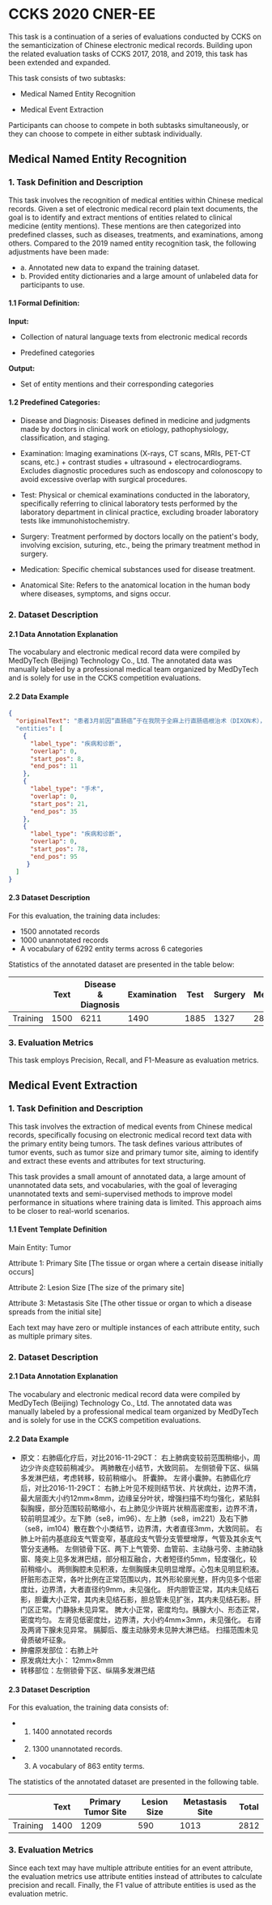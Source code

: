 # CCKS 2020 CNER-EE

This task is a continuation of a series of evaluations conducted by CCKS on the semanticization of Chinese electronic medical records. Building upon the related evaluation tasks of CCKS 2017, 2018, and 2019, this task has been extended and expanded.

This task consists of two subtasks:

- Medical Named Entity Recognition

- Medical Event Extraction

Participants can choose to compete in both subtasks simultaneously, or they can choose to compete in either subtask individually.


## Medical Named Entity Recognition

### 1. Task Definition and Description

This task involves the recognition of medical entities within Chinese medical records. Given a set of electronic medical record plain text documents, the goal is to identify and extract mentions of entities related to clinical medicine (entity mentions). These mentions are then categorized into predefined classes, such as diseases, treatments, and examinations, among others.
Compared to the 2019 named entity recognition task, the following adjustments have been made:

- a. Annotated new data to expand the training dataset.
- b. Provided entity dictionaries and a large amount of unlabeled data for participants to use.



#### 1.1 Formal Definition:
**Input:**

- Collection of natural language texts from electronic medical records

- Predefined categories

**Output:**

- Set of entity mentions and their corresponding categories


#### 1.2 Predefined Categories:

- Disease and Diagnosis: Diseases defined in medicine and judgments made by doctors in clinical work on etiology, pathophysiology, classification, and staging.

- Examination: Imaging examinations (X-rays, CT scans, MRIs, PET-CT scans, etc.) + contrast studies + ultrasound + electrocardiograms. Excludes diagnostic procedures such as endoscopy and colonoscopy to avoid excessive overlap with surgical procedures.

- Test: Physical or chemical examinations conducted in the laboratory, specifically referring to clinical laboratory tests performed by the laboratory department in clinical practice, excluding broader laboratory tests like immunohistochemistry.

- Surgery: Treatment performed by doctors locally on the patient's body, involving excision, suturing, etc., being the primary treatment method in surgery.

- Medication: Specific chemical substances used for disease treatment.

- Anatomical Site: Refers to the anatomical location in the human body where diseases, symptoms, and signs occur.

### 2. Dataset Description

#### 2.1 Data Annotation Explanation

The vocabulary and electronic medical record data were compiled by MedDyTech (Beijing) Technology Co., Ltd. The annotated data was manually labeled by a professional medical team organized by MedDyTech and is solely for use in the CCKS competition evaluations.

#### 2.2 Data Example

```json
{
  "originalText": "患者3月前因“直肠癌”于在我院于全麻上行直肠癌根治术（DIXON术），手术过程顺利，术后给予抗感染及营养支持治疗，患者恢复好，切口愈合良好。，术后病理示：直肠腺癌（中低度分化），浸润溃疡型，面积3.5*2CM，侵达外膜。双端切线另送“近端”、“远端”及环周底部切除面未查见癌。肠壁一站（10个）、中间组（8个）淋巴结未查见癌。，免疫组化染色示：ERCC1弥漫（+）、TS少部分弱（+）、SYN（-）、CGA（-）。术后查无化疗禁忌后给予3周期化疗，，方案为：奥沙利铂150MG D1，亚叶酸钙0.3G+替加氟1.0G D2-D6，同时给与升白细胞、护肝、止吐、免疫增强治疗，患者副反应轻。院外期间患者一般情况好，无恶心，无腹痛腹胀胀不适，无现患者为行复查及化疗再次来院就诊，门诊以“直肠癌术后”收入院。"
  "entities": [
    {
      "label_type": "疾病和诊断",
      "overlap": 0,
      "start_pos": 8,
      "end_pos": 11
    },
    {
      "label_type": "手术",
      "overlap": 0,
      "start_pos": 21,
      "end_pos": 35
    },
    {
      "label_type": "疾病和诊断",
      "overlap": 0,
      "start_pos": 78,
      "end_pos": 95
     }
  ]
}
```

#### 2.3 Dataset Description

For this evaluation, the training data includes:

- 1500 annotated records
- 1000 unannotated records
- A vocabulary of 6292 entity terms across 6 categories

Statistics of the annotated dataset are presented in the table below:

|          | Text  | Disease & Diagnosis | Examination | Test  | Surgery | Medication | Anatomical Site | Total |
|----------|-------|----------------------|-------------|-------|---------|------------|-----------------|-------|
| Training | 1500  | 6211                 | 1490        | 1885  | 1327    | 2841       | 12660           | 26414 |


### 3. Evaluation Metrics

This task employs Precision, Recall, and F1-Measure as evaluation metrics.



## Medical Event Extraction

### 1. Task Definition and Description
This task involves the extraction of medical events from Chinese medical records, specifically focusing on electronic medical record text data with the primary entity being tumors. The task defines various attributes of tumor events, such as tumor size and primary tumor site, aiming to identify and extract these events and attributes for text structuring.

This task provides a small amount of annotated data, a large amount of unannotated data sets, and vocabularies, with the goal of leveraging unannotated texts and semi-supervised methods to improve model performance in situations where training data is limited. This approach aims to be closer to real-world scenarios.

#### 1.1 Event Template Definition

Main Entity: Tumor

Attribute 1: Primary Site [The tissue or organ where a certain disease initially occurs]

Attribute 2: Lesion Size [The size of the primary site]

Attribute 3: Metastasis Site [The other tissue or organ to which a disease spreads from the initial site]

Each text may have zero or multiple instances of each attribute entity, such as multiple primary sites.


### 2. Dataset Description

#### 2.1 Data Annotation Explanation

The vocabulary and electronic medical record data were compiled by MedDyTech (Beijing) Technology Co., Ltd. The annotated data was manually labeled by a professional medical team organized by MedDyTech and is solely for use in the CCKS competition evaluations.

#### 2.2 Data Example


- 原文：右肺癌化疗后，对比2016-11-29CT： 右上肺病变较前范围稍缩小，周边少许炎症较前稍减少。 两肺散在小结节，大致同前。 左侧锁骨下区、纵隔多发淋巴结，考虑转移，较前稍缩小。 肝囊肿。 左肾小囊肿。右肺癌化疗后，对比2016-11-29CT： 右肺上叶见不规则结节状、片状病灶，边界不清，最大层面大小约12mm×8mm，边缘呈分叶状，增强扫描不均匀强化，紧贴斜裂胸膜，部分范围较前略缩小，右上肺见少许斑片状稍高密度影，边界不清，较前明显减少。左下肺（se8，im96）、左上肺（se8，im221）及右下肺（se8，im104）散在数个小类结节，边界清，大者直径3mm，大致同前。 右肺上叶前内基底段支气管变窄，基底段支气管分支管壁增厚，气管及其余支气管分支通畅。 左侧锁骨下区、两下上气管旁、血管前、主动脉弓旁、主肺动脉窗、隆突上见多发淋巴结，部分相互融合，大者短径约5mm，轻度强化，较前稍缩小。 两侧胸腔未见积液，左侧胸膜未见明显增厚。心包未见明显积液。 肝脏形态正常，各叶比例在正常范围以内，其外形轮廓光整，肝内见多个低密度灶，边界清，大者直径约9mm，未见强化。 肝内胆管正常，其内未见结石影，胆囊大小正常，其内未见结石影，胆总管未见扩张，其内未见结石影。肝门区正常。门静脉未见异常。   脾大小正常，密度均匀。胰腺大小、形态正常，密度均匀。  左肾见低密度灶，边界清，大小约4mm×3mm，未见强化。 右肾及两肾下腺未见异常。  膈脚后、腹主动脉旁未见肿大淋巴结。 扫描范围未见骨质破坏征象。
- 肿瘤原发部位：右肺上叶
- 原发病灶大小： 12mm×8mm
- 转移部位：左侧锁骨下区、纵隔多发淋巴结


#### 2.3 Dataset Description

For this evaluation, the training data consists of:

- 1) 1400 annotated records
- 2) 1300 unannotated records.
- 3) A vocabulary of 863 entity terms.

The statistics of the annotated dataset are presented in the following table.

|         | Text  | Primary Tumor Site | Lesion Size | Metastasis Site | Total |
|---------|-------|--------------------|-------------|-----------------|-------|
| Training| 1400  | 1209               | 590         | 1013            | 2812  |


### 3. Evaluation Metrics

Since each text may have multiple attribute entities for an event attribute, the evaluation metrics use attribute entities instead of attributes to calculate precision and recall. Finally, the F1 value of attribute entities is used as the evaluation metric.








